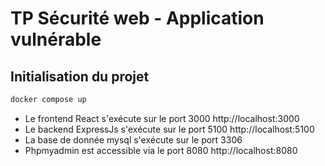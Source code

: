 # TP Sécurité web - Application vulnérable

## Initialisation du projet
```bash
docker compose up
```

- Le frontend React s'exécute sur le port 3000 http://localhost:3000
- Le backend ExpressJs s'exécute sur le port 5100 http://localhost:5100
- La base de donnée mysql s'exécute sur le port 3306
- Phpmyadmin est accessible via le port 8080 http://localhost:8080

